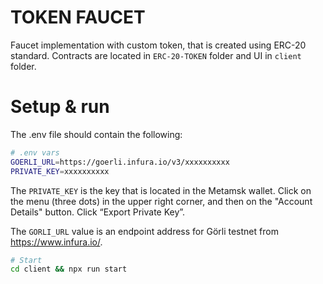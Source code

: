 TOKEN FAUCET
======
Faucet implementation with custom token, that is created using ERC-20 standard.
Contracts are located in ``ERC-20-TOKEN`` folder and UI in ``client`` folder.


Setup & run
======

The .env file should contain the following:

```sh
# .env vars
GOERLI_URL=https://goerli.infura.io/v3/xxxxxxxxxx
PRIVATE_KEY=xxxxxxxxxx
```
The ``PRIVATE_KEY`` is the key that is located in the Metamsk wallet. Click on the menu (three dots) in the upper right corner, and then on the "Account Details" button. Click “Export Private Key”.

The ``GORLI_URL`` value is an endpoint address for Görli testnet from https://www.infura.io/.

```sh
# Start
cd client && npx run start
```